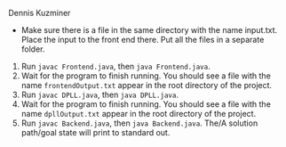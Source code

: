 Dennis Kuzminer

- Make sure there is a file in the same directory with the name input.txt. Place the input to the front end there. Put all the files in a separate folder.

1. Run `javac Frontend.java`, then `java Frontend.java`.
2. Wait for the program to finish running. You should see a file with the name `frontendOutput.txt` appear in the root directory of the project.
3. Run `javac DPLL.java`, then `java DPLL.java`.
4. Wait for the program to finish running. You should see a file with the name `dpllOutput.txt` appear in the root directory of the project.
5. Run `javac Backend.java`, then `java Backend.java`. The/A solution path/goal state will print to standard out.
